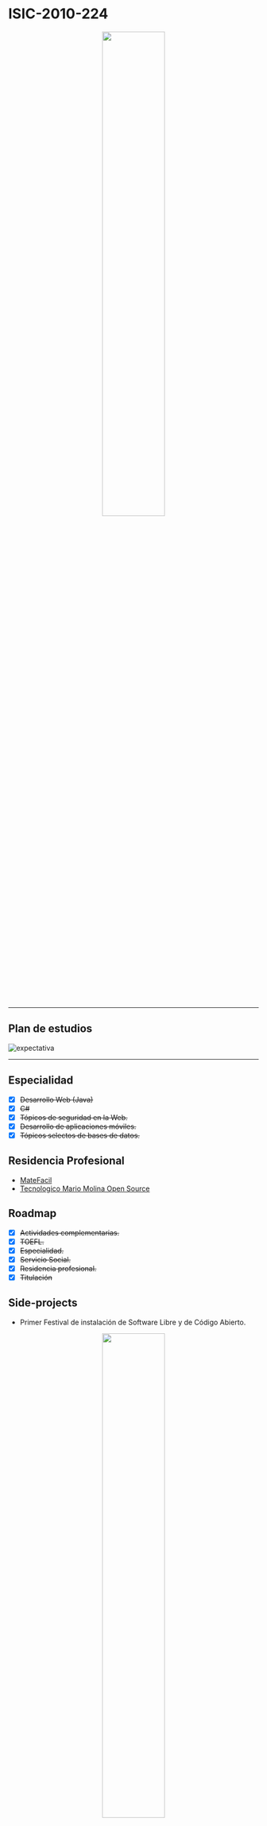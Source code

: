 # ISIC-2010-224

<p align="center">
  <img src="https://i.imgur.com/g0ro1Sl.png" width="50%" height="50%">
</p>

---
## Plan de estudios

![expectativa](https://i.imgur.com/lcgZFyh.png)

---

## Especialidad
- [x] ~~Desarrollo Web (Java)~~
- [x] ~~C#~~
- [x] ~~Tópicos de seguridad en la Web.~~
- [x] ~~Desarrollo de aplicaciones móviles.~~
- [x] ~~Tópicos selectos de bases de datos.~~

## Residencia Profesional
- [MateFacil](https://github.com/osstecmm/matefacil-demo)
- [Tecnologico Mario Molina Open Source](https://github.com/osstecmm)

## Roadmap
- [x] ~~Actividades complementarias.~~
- [x] ~~TOEFL.~~
- [x] ~~Especialidad.~~
- [x] ~~Servicio Social.~~
- [x] ~~Residencia profesional.~~
- [x] ~~Titulación~~

## Side-projects
- Primer Festival de instalación de Software Libre y de Código Abierto.

<p align="center">
  <img src="https://i.imgur.com/BuAJqxo.jpg" width="50%" height="50%">
</p>

- [Linuxeros Zapopan](https://twitter.com/lnxzpn)
  - Comunidad FOSS
  - [Grupo de chat en Telegram](https://t.me/LinuxerosZapopan)
  
<p align="center">
  <img src="https://i.imgur.com/dNdSM4M.jpg" width="35%" height="35%">
</p>

- [Tecnológico Mario Molina Open Source](https://github.com/osstecmm)
  - Organización de Código Abierto, hacemos proyectos que resuelven una problemática relacionada a la comunidad del Tecnológico por iniciativa propia o simplemente por el gusto de aprender.

<p align="center">
  <img src="https://i.imgur.com/55sp5ih.png" width="35%" height="35%">
</p>


<p align="center"> 
 <img src="https://i.imgur.com/hDUpdqn.jpg">
</p>

---
MIT - © 2016 Jesús Castro


